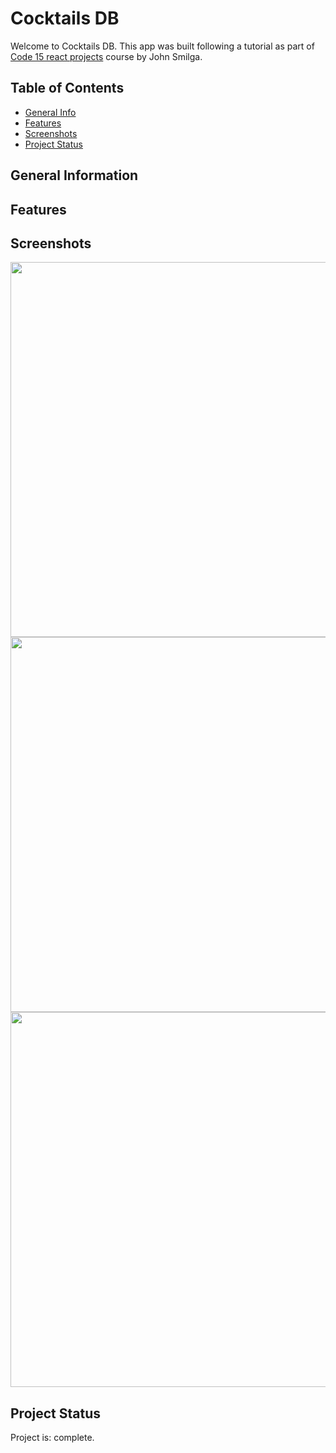 # Cocktails DB 
Welcome to Cocktails DB. This app was built following a tutorial as part of <a href='https://www.youtube.com/watch?v=a_7Z7C_JCyo&t=32019s'>Code 15 react projects</a> course by John Smilga. 

## Table of Contents
* [General Info](#general-information)
* [Features](#features)
* [Screenshots](#screenshots)
* [Project Status](#project-status)

## General Information

## Features

## Screenshots
<img src="https://user-images.githubusercontent.com/99369057/217780836-11d4eae4-8e2e-41e8-a176-dbd013aadcf2.png" width="600">
<img src="https://user-images.githubusercontent.com/99369057/217780948-e9821db7-648d-4d2e-8338-efde217e45ce.png" width="600">
<img src="https://user-images.githubusercontent.com/99369057/217781150-ca789e78-b06f-47e2-b20f-99b288705511.png" width="600">


## Project Status
Project is: complete. 


